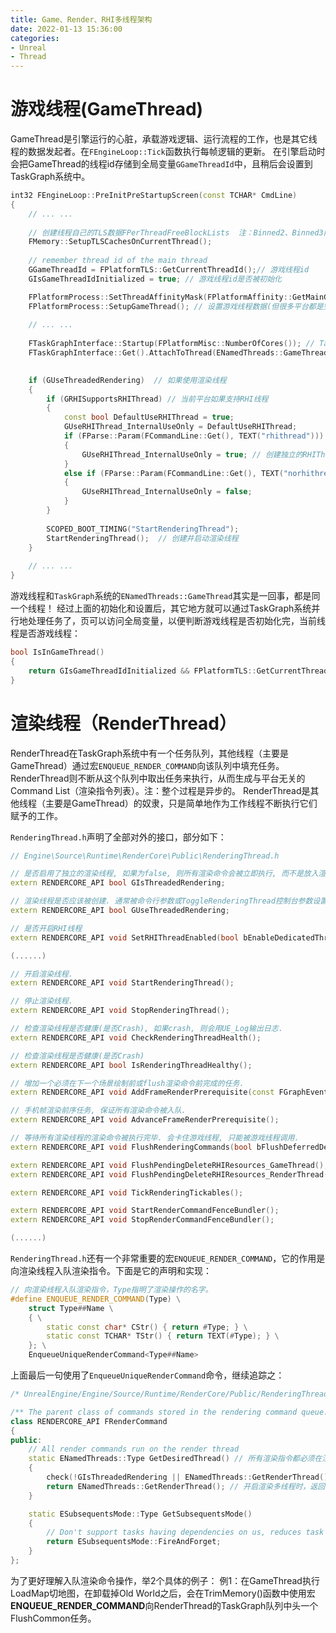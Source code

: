 ```yaml
---
title: Game、Render、RHI多线程架构
date: 2022-01-13 15:36:00
categories:
- Unreal
- Thread
---
```

# 游戏线程(GameThread)
GameThread是引擎运行的心脏，承载游戏逻辑、运行流程的工作，也是其它线程的数据发起者。在`FEngineLoop::Tick`函数执行每帧逻辑的更新。
在引擎启动时会把GameThread的线程id存储到全局变量`GGameThreadId`中，且稍后会设置到TaskGraph系统中。
```C++
int32 FEngineLoop::PreInitPreStartupScreen(const TCHAR* CmdLine)
{
    // ... ...
    
    // 创建线程自己的TLS数据FPerThreadFreeBlockLists  注：Binned2、Binned3内存分配器需要
    FMemory::SetupTLSCachesOnCurrentThread();
    
    // remember thread id of the main thread
    GGameThreadId = FPlatformTLS::GetCurrentThreadId();// 游戏线程id
    GIsGameThreadIdInitialized = true; // 游戏线程id是否被初始化

    FPlatformProcess::SetThreadAffinityMask(FPlatformAffinity::GetMainGameMask()); // 设置当前线程的cpu核的相关性  注：防止在多个cpu核心上跳来跳去，引发性能问题
    FPlatformProcess::SetupGameThread(); // 设置游戏线程数据(但很多平台都是空的实现体)
    
    // ... ...
    
    FTaskGraphInterface::Startup(FPlatformMisc::NumberOfCores()); // TaskGraph初始化，并根据当前机器cpu的核数来创建工作线程
    FTaskGraphInterface::Get().AttachToThread(ENamedThreads::GameThread); // 附加到TaskGraph的GameThread命名插槽中. 这样游戏线程便和TaskGraph联动了起来.
    

    if (GUseThreadedRendering)  // 如果使用渲染线程
    {
        if (GRHISupportsRHIThread) // 当前平台如果支持RHI线程
        {
            const bool DefaultUseRHIThread = true;
            GUseRHIThread_InternalUseOnly = DefaultUseRHIThread;
            if (FParse::Param(FCommandLine::Get(), TEXT("rhithread")))
            {
                GUseRHIThread_InternalUseOnly = true; // 创建独立的RHIThread，放加入到TaskGraph中，RHI会跑在TaskGraph的RHIThread上
            }
            else if (FParse::Param(FCommandLine::Get(), TEXT("norhithread")))
            {
                GUseRHIThread_InternalUseOnly = false;
            }
        }
            
        SCOPED_BOOT_TIMING("StartRenderingThread");
        StartRenderingThread();  // 创建并启动渲染线程
    }
    
    // ... ...
}
```
游戏线程和`TaskGraph`系统的`ENamedThreads::GameThread`其实是一回事，都是同一个线程！
经过上面的初始化和设置后，其它地方就可以通过TaskGraph系统并行地处理任务了，页可以访问全局变量，以便判断游戏线程是否初始化完，当前线程是否游戏线程：
```C++
bool IsInGameThread()
{
    return GIsGameThreadIdInitialized && FPlatformTLS::GetCurrentThreadId() == GGameThreadId;
}
```
# 渲染线程（RenderThread）
RenderThread在TaskGraph系统中有一个任务队列，其他线程（主要是GameThread）通过宏`ENQUEUE_RENDER_COMMAND`向该队列中填充任务。
RenderThread则不断从这个队列中取出任务来执行，从而生成与平台无关的Command List（渲染指令列表）。注：整个过程是异步的。
RenderThread是其他线程（主要是GameThread）的奴隶，只是简单地作为工作线程不断执行它们赋予的工作。

`RenderingThread.h`声明了全部对外的接口，部分如下：
```C++
// Engine\Source\Runtime\RenderCore\Public\RenderingThread.h

// 是否启用了独立的渲染线程, 如果为false, 则所有渲染命令会被立即执行, 而不是放入渲染命令队列.
extern RENDERCORE_API bool GIsThreadedRendering;

// 渲染线程是否应该被创建. 通常被命令行参数或ToggleRenderingThread控制台参数设置.
extern RENDERCORE_API bool GUseThreadedRendering;

// 是否开启RHI线程
extern RENDERCORE_API void SetRHIThreadEnabled(bool bEnableDedicatedThread, bool bEnableRHIOnTaskThreads);

(......)

// 开启渲染线程.
extern RENDERCORE_API void StartRenderingThread();

// 停止渲染线程.
extern RENDERCORE_API void StopRenderingThread();

// 检查渲染线程是否健康(是否Crash), 如果crash, 则会用UE_Log输出日志.
extern RENDERCORE_API void CheckRenderingThreadHealth();

// 检查渲染线程是否健康(是否Crash)
extern RENDERCORE_API bool IsRenderingThreadHealthy();

// 增加一个必须在下一个场景绘制前或flush渲染命令前完成的任务.
extern RENDERCORE_API void AddFrameRenderPrerequisite(const FGraphEventRef& TaskToAdd);

// 手机帧渲染前序任务, 保证所有渲染命令被入队.
extern RENDERCORE_API void AdvanceFrameRenderPrerequisite();

// 等待所有渲染线程的渲染命令被执行完毕. 会卡住游戏线程, 只能被游戏线程调用.
extern RENDERCORE_API void FlushRenderingCommands(bool bFlushDeferredDeletes = false);

extern RENDERCORE_API void FlushPendingDeleteRHIResources_GameThread();
extern RENDERCORE_API void FlushPendingDeleteRHIResources_RenderThread();

extern RENDERCORE_API void TickRenderingTickables();

extern RENDERCORE_API void StartRenderCommandFenceBundler();
extern RENDERCORE_API void StopRenderCommandFenceBundler();

(......)
```

`RenderingThread.h`还有一个非常重要的宏`ENQUEUE_RENDER_COMMAND`，它的作用是向渲染线程入队渲染指令。下面是它的声明和实现：
```C++
// 向渲染线程入队渲染指令，Type指明了渲染操作的名字。
#define ENQUEUE_RENDER_COMMAND(Type) \
    struct Type##Name \
    { \
        static const char* CStr() { return #Type; } \
        static const TCHAR* TStr() { return TEXT(#Type); } \
    }; \
    EnqueueUniqueRenderCommand<Type##Name>
```
上面最后一句使用了`EnqueueUniqueRenderCommand`命令，继续追踪之：
```C++
/* UnrealEngine/Engine/Source/Runtime/RenderCore/Public/RenderingThread.h */

/** The parent class of commands stored in the rendering command queue. */
class RENDERCORE_API FRenderCommand
{
public:
    // All render commands run on the render thread
    static ENamedThreads::Type GetDesiredThread() // 所有渲染指令都必须在渲染线程执行。
    {
        check(!GIsThreadedRendering || ENamedThreads::GetRenderThread() != ENamedThreads::GameThread);
        return ENamedThreads::GetRenderThread(); // 开启渲染多线程时，返回渲染线程。不开启渲染多线程时，返回GameThread
    }

    static ESubsequentsMode::Type GetSubsequentsMode()
    {
        // Don't support tasks having dependencies on us, reduces task graph overhead tracking and dealing with subsequents
        return ESubsequentsMode::FireAndForget;
    }
};
```
为了更好理解入队渲染命令操作，举2个具体的例子：
例1：在GameThread执行LoadMap切地图，在卸载掉Old World之后，会在TrimMemory()函数中使用宏**ENQUEUE_RENDER_COMMAND**向RenderThread的TaskGraph队列中头一个FlushCommon任务。